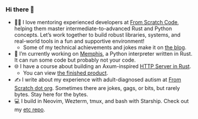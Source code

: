### Hi there 👋

- 👨‍🎓 I love mentoring experienced developers at [From Scratch Code](https://fromscratchcode.com/), helping them master intermediate-to-advanced Rust and Python concepts. Let’s work together to build robust libraries, systems, and real-world tools in a fun and supportive environment!
  - Some of my technical achievements and jokes make it on [the blog](https://blog.fromscratchcode.com/).
- 🔭 I’m currently working on [Memphis](https://github.com/JonesBeach/memphis), a Python interpreter written in Rust. It can run some code but probably not your code.
- 🌐 I have a course about building an Axum-inspired [HTTP Server in Rust](https://fromscratchcode.com/courses/).
  - You can view [the finished product](https://github.com/JonesBeach/cairo).
- ✍️ I write about my experience with adult-diagnosed autism at [From Scratch dot org](https://fromscratchdotorg.substack.com/). Sometimes there are jokes, gags, or bits, but rarely bytes. Stay here for the bytes.
- 💻 I build in Neovim, Wezterm, tmux, and bash with Starship. Check out my [etc repo](https://github.com/JonesBeach/etc).

